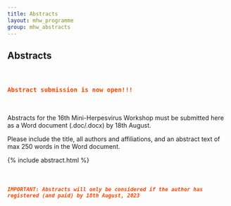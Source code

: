 ```yaml
---
title: Abstracts
layout: mhw_programme
group: mhw_abstracts
---
```


## Abstracts

<br />

<h3><code style="color : orangered"><b>Abstract submission is now open!!!</b></code></h3>

<br />

Abstracts for the 16th Mini-Herpesvirus Workshop must be submitted here as a Word document (.doc/.docx) by 18th August. 

Please include the title, all authors and affiliations, and an abstract text of max 250 words in the Word document.

{% include abstract.html %}

<br />

<h5><code style="color : orangered"><b>IMPORTANT: Abstracts will only be considered if the author has registered (and paid) by 18th August, 2023</b></code></h5>



